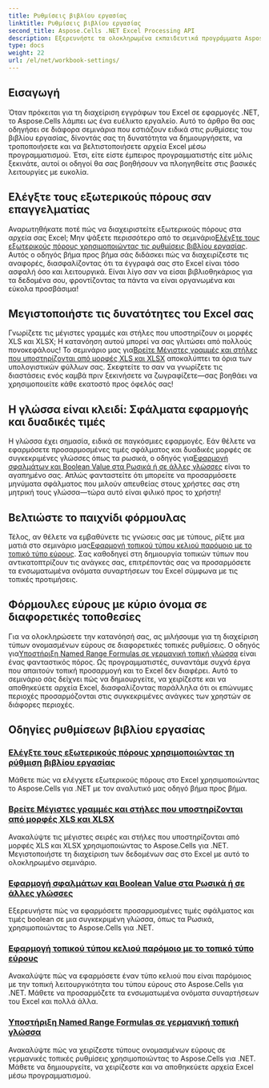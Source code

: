 ```yaml
---
title: Ρυθμίσεις βιβλίου εργασίας
linktitle: Ρυθμίσεις βιβλίου εργασίας
second_title: Aspose.Cells .NET Excel Processing API
description: Εξερευνήστε τα ολοκληρωμένα εκπαιδευτικά προγράμματα Aspose.Cells για .NET, που καλύπτουν ρυθμίσεις βιβλίου εργασίας, εξωτερικούς πόρους και άλλα.
type: docs
weight: 22
url: /el/net/workbook-settings/
---
```

## Εισαγωγή

Όταν πρόκειται για τη διαχείριση εγγράφων του Excel σε εφαρμογές .NET, το Aspose.Cells λάμπει ως ένα ευέλικτο εργαλείο. Αυτό το άρθρο θα σας οδηγήσει σε διάφορα σεμινάρια που εστιάζουν ειδικά στις ρυθμίσεις του βιβλίου εργασίας, δίνοντάς σας τη δυνατότητα να δημιουργήσετε, να τροποποιήσετε και να βελτιστοποιήσετε αρχεία Excel μέσω προγραμματισμού. Έτσι, είτε είστε έμπειρος προγραμματιστής είτε μόλις ξεκινάτε, αυτοί οι οδηγοί θα σας βοηθήσουν να πλοηγηθείτε στις βασικές λειτουργίες με ευκολία.

## Ελέγξτε τους εξωτερικούς πόρους σαν επαγγελματίας

 Αναρωτηθήκατε ποτέ πώς να διαχειριστείτε εξωτερικούς πόρους στα αρχεία σας Excel; Μην ψάξετε περισσότερο από το σεμινάριο[Ελέγξτε τους εξωτερικούς πόρους χρησιμοποιώντας τις ρυθμίσεις βιβλίου εργασίας](./control-external-resources/). Αυτός ο οδηγός βήμα προς βήμα σάς διδάσκει πώς να διαχειρίζεστε τις αναφορές, διασφαλίζοντας ότι τα έγγραφά σας στο Excel είναι τόσο ασφαλή όσο και λειτουργικά. Είναι λίγο σαν να είσαι βιβλιοθηκάριος για τα δεδομένα σου, φροντίζοντας τα πάντα να είναι οργανωμένα και εύκολα προσβάσιμα!

## Μεγιστοποιήστε τις δυνατότητες του Excel σας

Γνωρίζετε τις μέγιστες γραμμές και στήλες που υποστηρίζουν οι μορφές XLS και XLSX; Η κατανόηση αυτού μπορεί να σας γλιτώσει από πολλούς πονοκεφάλους! Το σεμινάριο μας για[Βρείτε Μέγιστες γραμμές και στήλες που υποστηρίζονται από μορφές XLS και XLSX](./find-maximum-supported-rows-columns/) αποκαλύπτει τα όρια των υπολογιστικών φύλλων σας. Σκεφτείτε το σαν να γνωρίζετε τις διαστάσεις ενός καμβά πριν ξεκινήσετε να ζωγραφίζετε—σας βοηθάει να χρησιμοποιείτε κάθε εκατοστό προς όφελός σας!

## Η γλώσσα είναι κλειδί: Σφάλματα εφαρμογής και δυαδικές τιμές

 Η γλώσσα έχει σημασία, ειδικά σε παγκόσμιες εφαρμογές. Εάν θέλετε να εφαρμόσετε προσαρμοσμένες τιμές σφάλματος και δυαδικές μορφές σε συγκεκριμένες γλώσσες όπως τα ρωσικά, ο οδηγός για[Εφαρμογή σφαλμάτων και Boolean Value στα Ρωσικά ή σε άλλες γλώσσες](./implement-errors-in-russian-languages/) είναι το αγαπημένο σας. Απλώς φανταστείτε ότι μπορείτε να προσαρμόσετε μηνύματα σφάλματος που μιλούν απευθείας στους χρήστες σας στη μητρική τους γλώσσα—τώρα αυτό είναι φιλικό προς το χρήστη!

## Βελτιώστε το παιχνίδι φόρμουλας

 Τέλος, αν θέλετε να εμβαθύνετε τις γνώσεις σας με τύπους, ρίξτε μια ματιά στο σεμινάριο μας[Εφαρμογή τοπικού τύπου κελιού παρόμοιο με το τοπικό τύπο εύρους](./implement-cell-formula-local-similar/). Σας καθοδηγεί στη δημιουργία τοπικών τύπων που αντικατοπτρίζουν τις ανάγκες σας, επιτρέποντάς σας να προσαρμόσετε τα ενσωματωμένα ονόματα συναρτήσεων του Excel σύμφωνα με τις τοπικές προτιμήσεις.

## Φόρμουλες εύρους με κύριο όνομα σε διαφορετικές τοποθεσίες

 Για να ολοκληρώσετε την κατανόησή σας, ας μιλήσουμε για τη διαχείριση τύπων ονομασμένων εύρους σε διαφορετικές τοπικές ρυθμίσεις. Ο οδηγός για[Υποστήριξη Named Range Formulas σε γερμανική τοπική γλώσσα](./support-named-range-formulas-in-german/) είναι ένας φανταστικός πόρος. Ως προγραμματιστές, συναντάμε συχνά έργα που απαιτούν τοπική προσαρμογή και το Excel δεν διαφέρει. Αυτό το σεμινάριο σάς δείχνει πώς να δημιουργείτε, να χειρίζεστε και να αποθηκεύετε αρχεία Excel, διασφαλίζοντας παράλληλα ότι οι επώνυμες περιοχές προσαρμόζονται στις συγκεκριμένες ανάγκες των χρηστών σε διάφορες περιοχές.

## Οδηγίες ρυθμίσεων βιβλίου εργασίας
### [Ελέγξτε τους εξωτερικούς πόρους χρησιμοποιώντας τη ρύθμιση βιβλίου εργασίας](./control-external-resources/)
Μάθετε πώς να ελέγχετε εξωτερικούς πόρους στο Excel χρησιμοποιώντας το Aspose.Cells για .NET με τον αναλυτικό μας οδηγό βήμα προς βήμα.
### [Βρείτε Μέγιστες γραμμές και στήλες που υποστηρίζονται από μορφές XLS και XLSX](./find-maximum-supported-rows-columns/)
Ανακαλύψτε τις μέγιστες σειρές και στήλες που υποστηρίζονται από μορφές XLS και XLSX χρησιμοποιώντας το Aspose.Cells για .NET. Μεγιστοποιήστε τη διαχείριση των δεδομένων σας στο Excel με αυτό το ολοκληρωμένο σεμινάριο.
### [Εφαρμογή σφαλμάτων και Boolean Value στα Ρωσικά ή σε άλλες γλώσσες](./implement-errors-in-russian-languages/)
Εξερευνήστε πώς να εφαρμόσετε προσαρμοσμένες τιμές σφάλματος και τιμές boolean σε μια συγκεκριμένη γλώσσα, όπως τα Ρωσικά, χρησιμοποιώντας το Aspose.Cells για .NET.
### [Εφαρμογή τοπικού τύπου κελιού παρόμοιο με το τοπικό τύπο εύρους](./implement-cell-formula-local-similar/)
Ανακαλύψτε πώς να εφαρμόσετε έναν τύπο κελιού που είναι παρόμοιος με την τοπική λειτουργικότητα του τύπου εύρους στο Aspose.Cells για .NET. Μάθετε να προσαρμόζετε τα ενσωματωμένα ονόματα συναρτήσεων του Excel και πολλά άλλα.
### [Υποστήριξη Named Range Formulas σε γερμανική τοπική γλώσσα](./support-named-range-formulas-in-german/)
Ανακαλύψτε πώς να χειρίζεστε τύπους ονομασμένων εύρους σε γερμανικές τοπικές ρυθμίσεις χρησιμοποιώντας το Aspose.Cells για .NET. Μάθετε να δημιουργείτε, να χειρίζεστε και να αποθηκεύετε αρχεία Excel μέσω προγραμματισμού.